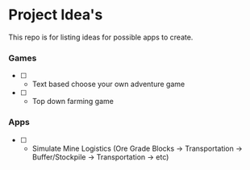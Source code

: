 # Project Idea's

This repo is for listing ideas for possible apps to create.

### Games
* [ ] - Text based choose your own adventure game
* [ ] - Top down farming game


### Apps
* [ ] - Simulate Mine Logistics (Ore Grade Blocks -> Transportation -> Buffer/Stockpile -> Transportation -> etc)